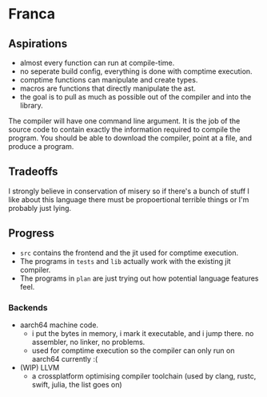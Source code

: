 # Franca

## Aspirations

- almost every function can run at compile-time.
- no seperate build config, everything is done with comptime execution.
- comptime functions can manipulate and create types.
- macros are functions that directly manipulate the ast.
- the goal is to pull as much as possible out of the compiler and into the library.

The compiler will have one command line argument.
It is the job of the source code to contain exactly the information required to compile the program.
You should be able to download the compiler, point at a file, and produce a program.

## Tradeoffs

I strongly believe in conservation of misery so if there's a bunch of stuff I like about this language
there must be propoertional terrible things or I'm probably just lying.

## Progress

- `src` contains the frontend and the jit used for comptime execution.
- The programs in `tests` and `lib` actually work with the existing jit compiler.
- The programs in `plan` are just trying out how potential language features feel.

### Backends

- aarch64 machine code.
  - i put the bytes in memory, i mark it executable, and i jump there. no assembler, no linker, no problems.
  - used for comptime execution so the compiler can only run on aarch64 currently :(
- (WIP) LLVM
  - a crossplatform optimising compiler toolchain (used by clang, rustc, swift, julia, the list goes on)
